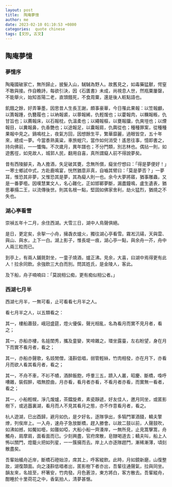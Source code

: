```yaml
---
layout: post
title:  陶庵夢憶
author: me
date: 2023-02-10 01:10:53 +0800
categories:  quote chinese
tags: [文抄, 古文]
---
```


## 陶庵夢憶

### 夢憶序

陶庵國破家亡，無所歸止，披髮入山，駴駴為野人。故舊見之，如毒藥猛獸，愕窒不敢與接。作自輓詩，每欲引決，因《石匱書》未成，尚視息人世，然瓶粟屢罄，不能舉火，始知首陽二老，直頭餓死，不食周粟，還是後人粧點語也。

飢餓之餘，好弄筆墨，因思昔人生長王謝，頗事豪華，今日罹此果報：以笠報顱，以簣報踵，仇簪履也；以衲報裘，以薴報絺，仇輕煖也；以藿報肉，以糲報粻，仇甘旨也；以薦報床，以石報枕，仇溫柔也；以繩報樞，以甕報牖，仇爽塏也；以煙報目，以糞報鼻，仇香艷也；以途報足，以囊報肩，仇輿從也；種種罪案，從種種果報中見之。鷄鳴枕上，夜氣方回，因想餘生平，繁華靡麗，過眼皆空，五十年來，總成一夢。今當黍熟黃粱，車旅螘穴，當作如何消受！遙思往事，憶即書之，持向佛前，一一懺悔。不次歲月，異年譜也；不分門類，別志林也。偶拈一則，如遊舊徑，如見故人，城郭人民，翻用自喜，真所謂癡人前不得說夢矣。

昔有西陵腳夫，為人擔酒，失足破其甕，念無所償，癡坐佇想曰：「得是夢便好！」一寒士鄉試中式，方赴鹿鳴宴，恍然猶意非真，自嚙其臂曰：「莫是夢否？」一夢耳，惟恐其非夢，又惟恐其是夢，其為癡人則一也。余今大夢將寤，猶事雕蟲，又是一番夢囈。因嘆慧業文人，名心難化，正如邯鄲夢斷，漏盡鐘鳴，盧生遺表，猶思摹搨二王，以流傳後世。則其名根一點，堅固如佛家舍利，劫火猛烈，猶燒之不失也。

### 湖心亭看雪

崇禎五年十二月，余住西湖。大雪三日，湖中人鳥聲俱絕。

是日，更定矣，余挐一小舟，擁毳衣爐火，獨往湖心亭看雪。霧凇沆碭，天與雲、與山、與水，上下一白。湖上影子，惟長堤一痕，湖心亭一點，與余舟一芥，舟中人兩三粒而已。

到亭上，有兩人鋪氈對坐，一童子燒酒，爐正沸。見余，大喜，曰湖中焉得更有此人！拉余同飲。余強飲三大白而別。問其姓氏，是金陵人，客此。

及下船，舟子喃喃曰：「莫說相公痴，更有痴似相公者。」

### 西湖七月半

西湖七月半，一無可看，止可看看七月半之人。

看七月半之人，以五類看之：

其一，樓船蕭鼓，峨冠盛筵，燈火優傒，聲光相亂，名為看月而實不見月者，看之；

其一，亦船亦樓，名娃閨秀，攜及童孌，笑啼雜之，環坐露臺，左右盼望，身在月下而實不看月者，看之；

其一，亦船亦聲歌，名妓閒僧，淺斟低唱，弱管輕絲，竹肉相發，亦在月下，亦看月而欲人看其看月者，看之；

其一，不舟不車，不衫不幘，酒醉飯飽，呼羣三五，躋入人叢，昭慶、斷橋，嘄呼嘈雜，裝假醉，唱無腔曲，月亦看，看月者亦看，不看月者亦看，而實無一看者，看之；

其一，小船輕幌，淨几煖爐，茶鐺旋煮，素瓷靜遞，好友佳人，邀月同坐，或匿影樹下，或逃囂裏湖，看月而人不見其看月之態，亦不作意看月者，看之。

杭人遊湖，巳出酉歸，避月如仇，是夕好名，逐隊爭出，多犒門軍酒錢，轎夫擎燎，列俟岸上。一入舟，速舟子急放斷橋，趕入勝會。以故二鼓以前，人聲鼓吹，如沸如撼，如魘如囈，如聾如啞，大船小船一齊湊岸，一無所見，止見篙擊篙，舟觸舟，肩摩肩，面看面而已。少刻興盡，官府席散，皂隸喝道去；轎夫叫，船上人怖以關門，燈籠火把如列星，一一簇擁而去。岸上人亦逐隊趕門，漸稀漸薄，頃刻散盡矣。

吾輩始艤舟近岸，斷橋石磴始涼，席其上，呼客縱飲。此時，月如鏡新磨，山復整妝，湖復頮面。向之淺斟低唱者出，匿影樹下者亦出，吾輩往通聲氣，拉與同坐。韻友來，名妓至，杯箸安，竹肉發。月色蒼涼，東方將白，客方散去。吾輩縱舟，酣睡於十里荷花之中，香氣拍人，清夢甚愜。
